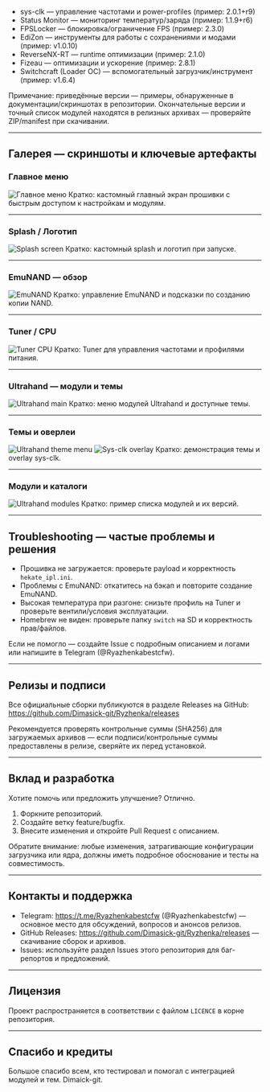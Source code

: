 - sys-clk — управление частотами и power-profiles (пример: 2.0.1+r9)
- Status Monitor — мониторинг температур/заряда (пример: 1.1.9+r6)
- FPSLocker — блокировка/ограничение FPS (пример: 2.3.0)
- EdiZon — инструменты для работы с сохранениями и модами (пример: v1.0.10)
- ReverseNX-RT — runtime оптимизации (пример: 2.1.0)
- Fizeau — оптимизации и ускорение (пример: 2.8.1)
- Switchcraft (Loader OC) — вспомогательный загрузчик/инструмент (пример: v1.6.4)

Примечание: приведённые версии — примеры, обнаруженные в документации/скриншотах в репозитории. Окончательные версии и точный список модулей находятся в релизных архивах — проверяйте ZIP/manifest при скачивании.

---

## Галерея — скриншоты и ключевые артефакты

### Главное меню
![Главное меню](assets/ryazhenka_main_menu.jpg)
Кратко: кастомный главный экран прошивки с быстрым доступом к настройкам и модулям.

---

### Splash / Логотип
![Splash screen](assets/splash_screen.png)
Кратко: кастомный splash и логотип при запуске.

---

### EmuNAND — обзор
![EmuNAND](assets/emunand.jpg)
Кратко: управление EmuNAND и подсказки по созданию копии NAND.

---

### Tuner / CPU
![Tuner CPU](assets/ryazhenka_tuner_cpu.jpg)
Кратко: Tuner для управления частотами и профилями питания.

---

### Ultrahand — модули и темы
![Ultrahand main](assets/ryazhenka_ultrahand_main.jpg)
Кратко: меню модулей Ultrahand и доступные темы.

---

### Темы и оверлеи
![Ultrahand theme menu](assets/ultrahand_theme_menu_screenshot.jpg)
![Sys-clk overlay](assets/sysclk_overlay_screenshot.jpg)
Кратко: демонстрация темы и overlay sys-clk.

---

### Модули и каталоги
![Ultrahand modules](assets/ultrahand_modules.jpg)
Кратко: пример списка модулей и их версий.

---

## Troubleshooting — частые проблемы и решения

- Прошивка не загружается: проверьте payload и корректность `hekate_ipl.ini`.
- Проблемы с EmuNAND: откатитесь на бэкап и повторите создание EmuNAND.
- Высокая температура при разгоне: снизьте профиль на Tuner и проверьте вентили/условия эксплуатации.
- Homebrew не виден: проверьте папку `switch` на SD и корректность прав/файлов.

Если не помогло — создайте Issue с подробным описанием и логами или напишите в Telegram (@Ryazhenkabestcfw).

---

## Релизы и подписи

Все официальные сборки публикуются в разделе Releases на GitHub: https://github.com/Dimasick-git/Ryzhenka/releases

Рекомендуется проверять контрольные суммы (SHA256) для загружаемых архивов — если подписи/контрольные суммы предоставлены в релизе, сверяйте их перед установкой.

---

## Вклад и разработка

Хотите помочь или предложить улучшение? Отлично.

1. Форкните репозиторий.
2. Создайте ветку feature/bugfix.
3. Внесите изменения и откройте Pull Request с описанием.

Обратите внимание: любые изменения, затрагивающие конфигурации загрузчика или ядра, должны иметь подробное обоснование и тесты на совместимость.

---

## Контакты и поддержка

- Telegram: https://t.me/Ryazhenkabestcfw (@Ryazhenkabestcfw) — основное место для обсуждений, вопросов и анонсов релизов.
- GitHub Releases: https://github.com/Dimasick-git/Ryzhenka/releases — скачивание сборок и архивов.
- Issues: используйте раздел Issues этого репозитория для баг-репортов и предложений.

---

## Лицензия

Проект распространяется в соответствии с файлом `LICENCE` в корне репозитория.

---

## Спасибо и кредиты

Большое спасибо всем, кто тестировал и помогал с интеграцией модулей и тем. Dimaick-git.